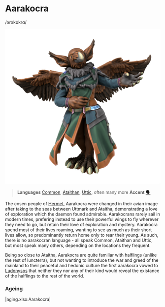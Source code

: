 # Aarakocra
/ərəkɒkrɑ/

![](aarakocra.png)

> **Languages** [Common](/languages/common), [Ataithan](/languages/ataithan), [Uttic](/languages/uttic), often many more
> **Accent** [🗣️](https://www.dialectsarchive.com/scotland-6)

The cosen people of [Hermet](/cosmology/daemons/seraphim/hermet), Aarakocra were changed in their avian image after taking to the seas between Uttmark and Ataitha, demonstrating a love of exploration which the daemon found admirable. Aarakocrans rarely sail in modern times, prefering instead to use their powerful wings to fly wherever they need to go, but retain their love of exploration and mystery. Aarakocra spend most of their lives roaming, wanting to see as much as their short lives allow, so predominantly return home only to rear their young. As such, there is no aarakocran language - all speak Common, Ataithan and Uttic, but most speak many others, depending on the locations they frequent.

Being so close to Ataitha, Aarakocra are quite familiar with halflings (unlike the rest of Iuncterra), but not wanting to introduce the war and greed of the mainland to their peaceful and hedonic culture the first aarakocra vowed to [Ludonysos](/cosmology/daemons/seraphim/ludonysos) that neither they nor any of their kind would reveal the existance of the halflings to the rest of the world.

### Ageing

|aging.xlsx:Aarakocra|